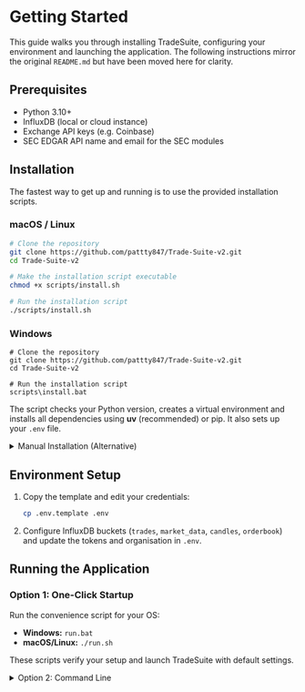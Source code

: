 # Getting Started

This guide walks you through installing TradeSuite, configuring your environment
and launching the application. The following instructions mirror the original
`README.md` but have been moved here for clarity.

## Prerequisites

- Python 3.10+
- InfluxDB (local or cloud instance)
- Exchange API keys (e.g. Coinbase)
- SEC EDGAR API name and email for the SEC modules

## Installation

The fastest way to get up and running is to use the provided installation
scripts.

### macOS / Linux

```bash
# Clone the repository
git clone https://github.com/pattty847/Trade-Suite-v2.git
cd Trade-Suite-v2

# Make the installation script executable
chmod +x scripts/install.sh

# Run the installation script
./scripts/install.sh
```

### Windows

```batch
# Clone the repository
git clone https://github.com/pattty847/Trade-Suite-v2.git
cd Trade-Suite-v2

# Run the installation script
scripts\install.bat
```

The script checks your Python version, creates a virtual environment and installs
all dependencies using **uv** (recommended) or pip. It also sets up your `.env`
file.

<details>
<summary>Manual Installation (Alternative)</summary>

1. Clone the repository:
   ```bash
   git clone https://github.com/pattty847/Trade-Suite-v2.git
   cd Trade-Suite-v2
   ```

2. Set up a virtual environment:
   ```bash
   python -m venv .venv

   # Windows
   .venv\Scripts\activate

   # macOS/Linux
   source .venv/bin/activate
   ```

3. Install dependencies (using uv is recommended):
   ```bash
   pip install uv
   uv pip install -r requirements.txt
   ```

4. **Important:** TA‑Lib requires native libraries.
   - **Windows:** install the wheel from <https://www.lfd.uci.edu/~gohlke/pythonlibs/#ta-lib>
   - **macOS:** `brew install ta-lib`
   - **Linux:** `apt-get install ta-lib`
</details>

## Environment Setup

1. Copy the template and edit your credentials:
   ```bash
   cp .env.template .env
   ```
2. Configure InfluxDB buckets (`trades`, `market_data`, `candles`, `orderbook`)
   and update the tokens and organisation in `.env`.

## Running the Application

### Option 1: One-Click Startup

Run the convenience script for your OS:

- **Windows:** `run.bat`
- **macOS/Linux:** `./run.sh`

These scripts verify your setup and launch TradeSuite with default settings.

<details>
<summary>Option 2: Command Line</summary>

You can also run TradeSuite directly with Python:

```bash
python -m trade_suite

# Select specific exchanges
python -m trade_suite --exchanges coinbase binance

# Enable debug logging
python -m trade_suite --level DEBUG

# Reset to the default layout
python -m trade_suite --reset-layout
```
</details>
